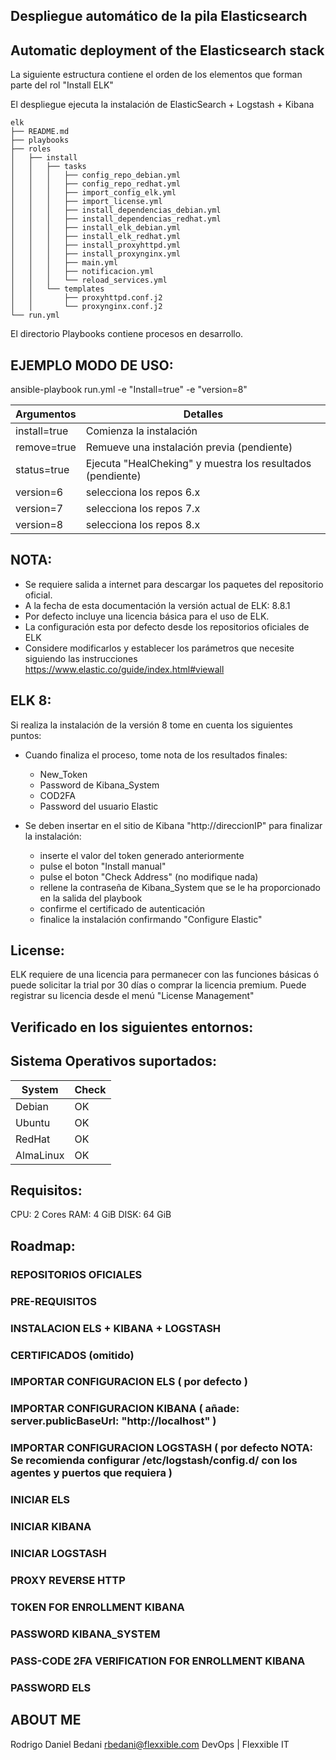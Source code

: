 Despliegue automático de la pila Elasticsearch
---
Automatic deployment of the Elasticsearch stack
---
La siguiente estructura contiene el orden de los elementos que forman parte del rol "Install ELK"

El despliegue ejecuta la instalación de ElasticSearch + Logstash + Kibana

```shell
elk
├── README.md
├── playbooks
├── roles
│   ├── install
│   │   ├── tasks
│   │   │   ├── config_repo_debian.yml
│   │   │   ├── config_repo_redhat.yml
│   │   │   ├── import_config_elk.yml
│   │   │   ├── import_license.yml
│   │   │   ├── install_dependencias_debian.yml
│   │   │   ├── install_dependencias_redhat.yml
│   │   │   ├── install_elk_debian.yml
│   │   │   ├── install_elk_redhat.yml
│   │   │   ├── install_proxyhttpd.yml
│   │   │   ├── install_proxynginx.yml
│   │   │   ├── main.yml
│   │   │   ├── notificacion.yml
│   │   │   └── reload_services.yml
│   │   └── templates
│   │       ├── proxyhttpd.conf.j2
│   │       └── proxynginx.conf.j2
└── run.yml
```
El directorio Playbooks contiene procesos en desarrollo.

EJEMPLO MODO DE USO:
---
ansible-playbook run.yml -e "Install=true" -e "version=8"

| Argumentos | Detalles |
| --------- | --------- |
| install=true | Comienza la instalación |
| remove=true | Remueve una instalación previa (pendiente) |
| status=true | Ejecuta "HealCheking" y muestra los resultados (pendiente) |
| version=6 | selecciona los repos 6.x |
| version=7 | selecciona los repos 7.x |
| version=8 | selecciona los repos 8.x |

NOTA:
---
* Se requiere salida a internet para descargar los paquetes del repositorio oficial.
* A la fecha de esta documentación la versión actual de ELK: 8.8.1
* Por defecto incluye una licencia básica para el uso de ELK.
* La configuración esta por defecto desde los repositorios oficiales de ELK
* Considere modificarlos y establecer los parámetros que necesite siguiendo las instrucciones https://www.elastic.co/guide/index.html#viewall

ELK 8:
---
Si realiza la instalación de la versión 8 tome en cuenta los siguientes puntos:
* Cuando finaliza el proceso, tome nota de los resultados finales:
    - New_Token
    - Password de Kibana_System
    - COD2FA
    - Password del usuario Elastic

* Se deben insertar en el sitio de Kibana "http://direccionIP" para finalizar la instalación:
    - inserte el valor del token generado anteriormente
    - pulse el boton "Install manual"
    - pulse el boton "Check Address" (no modifique nada)
    - rellene la contraseña de Kibana_System que se le ha proporcionado en la salida del playbook
    - confirme el certificado de autenticación
    - finalice la instalación confirmando "Configure Elastic"

License:
---
ELK requiere de una licencia para permanecer con las funciones básicas ó puede solicitar la trial por 30 días o comprar la licencia premium.
Puede registrar su licencia desde el menú "License Management"

Verificado en los siguientes entornos:
---

Sistema Operativos suportados:
---
| System | Check |
| ------ | ----- |
| Debian | OK |
| Ubuntu | OK |
| RedHat | OK |
| AlmaLinux | OK |

Requisitos:
---
CPU: 2 Cores
RAM: 4 GiB
DISK: 64 GiB

Roadmap:
---
### REPOSITORIOS OFICIALES
### PRE-REQUISITOS
### INSTALACION ELS + KIBANA + LOGSTASH
### CERTIFICADOS (omitido)
### IMPORTAR CONFIGURACION ELS ( por defecto )
### IMPORTAR CONFIGURACION KIBANA ( añade: server.publicBaseUrl: "http://localhost" )
### IMPORTAR CONFIGURACION LOGSTASH ( por defecto NOTA: Se recomienda configurar /etc/logstash/config.d/ con los agentes y puertos que requiera )
### INICIAR ELS
### INICIAR KIBANA
### INICIAR LOGSTASH
### PROXY REVERSE HTTP
### TOKEN FOR ENROLLMENT KIBANA
### PASSWORD KIBANA_SYSTEM
### PASS-CODE 2FA VERIFICATION FOR ENROLLMENT KIBANA
### PASSWORD ELS

ABOUT ME
---
Rodrigo Daniel Bedani
rbedani@flexxible.com
DevOps | Flexxible IT
